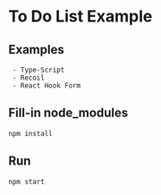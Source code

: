 # To Do List Example

## Examples
```
 - Type-Script
 - Recoil
 - React Hook Form
```
## Fill-in node_modules
```
npm install
```

## Run
```
npm start
```
